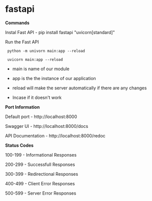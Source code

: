 # fastapi

**Commands**

Instal Fast API - pip install fastapi "uvicorn[standard]"

Run the Fast API

     python -m univorn main:app --reload

     uvicorn main:app --reload
- main is name of our module

- app is the the instance of our application

- reload will make the server automatically if there are any changes

- Incase if it doesn't work

**Port Information**

Default port - http://localhost:8000

Swagger UI - http://localhost:8000/docs

API Documentation - http://localhost:8000/redoc

**Status Codes**

100-199 - Informational Responses

200-299 - Successfull Responses

300-399 - Redirectional Responses

400-499 - Client Error Responses

500-599 - Server Error Responses
